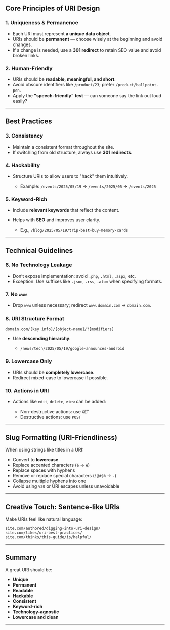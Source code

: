 ## **Core Principles of URI Design**

### 1. **Uniqueness & Permanence**

* Each URI must represent **a unique data object**.
* URIs should be **permanent** — choose wisely at the beginning and avoid changes.
* If a change is needed, use a **301 redirect** to retain SEO value and avoid broken links.

### 2. **Human-Friendly**

* URIs should be **readable, meaningful, and short**.
* Avoid obscure identifiers like `/product/23`; prefer `/product/ballpoint-pen`.
* Apply the **"speech-friendly" test** — can someone say the link out loud easily?

---

## **Best Practices**

### 3. **Consistency**

* Maintain a consistent format throughout the site.
* If switching from old structure, always use **301 redirects**.

### 4. **Hackability**

* Structure URIs to allow users to "hack" them intuitively.

  * Example: `/events/2025/05/19` → `/events/2025/05` → `/events/2025`

### 5. **Keyword-Rich**

* Include **relevant keywords** that reflect the content.
* Helps with **SEO** and improves user clarity.

  * E.g., `/blog/2025/05/19/trip-best-buy-memory-cards`

---

## **Technical Guidelines**

### 6. **No Technology Leakage**

* Don’t expose implementation: avoid `.php`, `.html`, `.aspx`, etc.
* Exception: Use suffixes like `.json`, `.rss`, `.atom` when specifying formats.

### 7. **No `www`**

* Drop `www` unless necessary; redirect `www.domain.com` → `domain.com`.

### 8. **URI Structure Format**

```plaintext
domain.com/[key info]/[object-name]/?[modifiers]
```

* Use **descending hierarchy**:

  * `/news/tech/2025/05/19/google-announces-android`

### 9. **Lowercase Only**

* URIs should be **completely lowercase**.
* Redirect mixed-case to lowercase if possible.

### 10. **Actions in URI**

* Actions like `edit`, `delete`, `view` can be added:

  * Non-destructive actions: use `GET`
  * Destructive actions: use `POST`

---

## **Slug Formatting (URI-Friendliness)**

When using strings like titles in a URI:

* Convert to **lowercase**
* Replace accented characters (`é` → `e`)
* Replace spaces with hyphens
* Remove or replace special characters (`!@#$%` → `-`)
* Collapse multiple hyphens into one
* Avoid using `%20` or URI escapes unless unavoidable

---

##  **Creative Touch: Sentence-like URIs**

Make URIs feel like natural language:

```
site.com/authored/digging-into-uri-design/
site.com/likes/uri-best-practices/
site.com/thinks/this-guide/is/helpful/
```

---

## Summary

A great URI should be:

* **Unique**
* **Permanent**
* **Readable**
* **Hackable**
* **Consistent**
* **Keyword-rich**
* **Technology-agnostic**
* **Lowercase and clean**

---